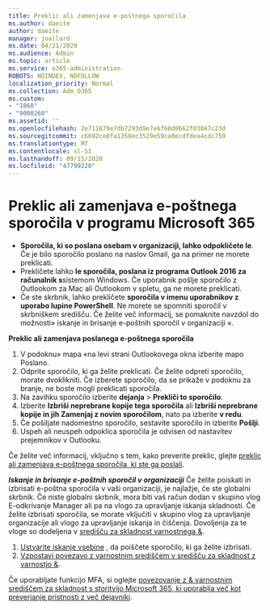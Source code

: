 ```yaml
---
title: Preklic ali zamenjava e-poštnega sporočila
ms.author: daeite
author: daeite
manager: joallard
ms.date: 04/21/2020
ms.audience: Admin
ms.topic: article
ms.service: o365-administration
ROBOTS: NOINDEX, NOFOLLOW
localization_priority: Normal
ms.collection: Adm_O365
ms.custom:
- "1860"
- "9000260"
ms.assetid: ''
ms.openlocfilehash: 2e711679e7db7293d9e7e6f68d0662f03047c23d
ms.sourcegitcommit: c6692ce0fa1358ec3529e59ca0ecdfdea4cdc759
ms.translationtype: MT
ms.contentlocale: sl-SI
ms.lasthandoff: 09/15/2020
ms.locfileid: "47799220"
---
```

# <a name="recall-or-replace-an-email-message-in-microsoft-365"></a>Preklic ali zamenjava e-poštnega sporočila v programu Microsoft 365

- **Sporočila, ki so poslana osebam v organizaciji, lahko odpokličete le**. Če je bilo sporočilo poslano na naslov Gmail, ga na primer ne morete preklicati.
- Prekličete lahko **le sporočila, poslana iz programa Outlook 2016 za računalnik s**sistemom Windows. Če uporabnik pošlje sporočilo z Outlookom za Mac ali Outlookom v spletu, ga ne morete preklicati.
- Če ste skrbnik, lahko prekličete **sporočila v imenu uporabnikov z uporabo lupine PowerShell**. Ne morete se spomniti sporočil v skrbniškem središču. Če želite več informacij, se pomaknite navzdol do možnosti» iskanje in brisanje e-poštnih sporočil v organizaciji «.

**Preklic ali zamenjava poslanega e-poštnega sporočila**

1. V podoknu» mapa «na levi strani Outlookovega okna izberite mapo Poslano.
2. Odprite sporočilo, ki ga želite preklicati. Če želite odpreti sporočilo, morate dvoklikniti. Če izberete sporočilo, da se prikaže v podoknu za branje, ne boste mogli preklicati sporočila.
3. Na zavihku sporočilo izberite **dejanja**  >  **Prekliči to sporočilo**.
4. Izberite **Izbriši neprebrane kopije tega sporočila** ali **Izbriši neprebrane kopije in jih Zamenjaj z novim sporočilom**, nato pa izberite **v redu**.
5. Če pošiljate nadomestno sporočilo, sestavite sporočilo in izberite **Pošlji**.
6. Uspeh ali neuspeh odpoklica sporočila je odvisen od nastavitev prejemnikov v Outlooku.

Če želite več informacij, vključno s tem, kako preverite preklic, glejte [preklic ali zamenjava e-poštnega sporočila, ki ste ga poslali](https://support.office.com/article/35027f88-d655-4554-b4f8-6c0729a723a0).

***Iskanje in brisanje e-poštnih sporočil v organizaciji*** Če želite poiskati in izbrisati e-poštna sporočila v vaši organizaciji, je najlažje, če ste globalni skrbnik. Če niste globalni skrbnik, mora biti vaš račun dodan v skupino vlog E-odkrivanje Manager ali pa na vlogo za upravljanje iskanja skladnosti. Če želite izbrisati sporočila, se morate vključiti v skupino vlog za upravljanje organizacije ali vlogo za upravljanje iskanja in čiščenja. Dovoljenja za te vloge so dodeljena v [središču za skladnost varnostnega &](https://protection.office.com/).

1. [Ustvarite iskanje vsebine](https://docs.microsoft.com/microsoft-365/compliance/content-search) , da poiščete sporočilo, ki ga želite izbrisati.
2. [Vzpostavi povezavo z varnostnim središčem v središču za skladnost z varnostjo &](https://docs.microsoft.com/powershell/exchange/office-365-scc/connect-to-scc-powershell/connect-to-scc-powershell?view=exchange-ps). 

Če uporabljate funkcijo MFA, si oglejte [povezovanje z & varnostnim središčem za skladnost s storitvijo Microsoft 365, ki uporablja več kot preverjanje pristnosti z več dejavniki](https://docs.microsoft.com/powershell/exchange/office-365-scc/connect-to-scc-powershell/mfa-connect-to-scc-powershell?view=exchange-ps). 

